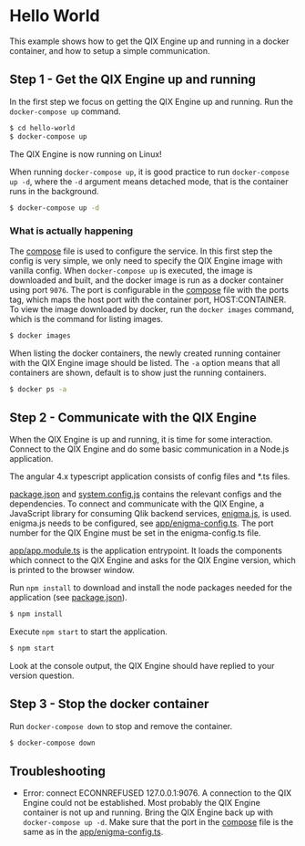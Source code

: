 # Hello World
This example shows how to get the QIX Engine up and running in a docker container, and 
how to setup a simple communication.

## Step 1 - Get the QIX Engine up and running
In the first step we focus on getting the QIX Engine up and running. Run the `docker-compose up` command.

```bash
$ cd hello-world
$ docker-compose up
```
The QIX Engine is now running on Linux!

When running `docker-compose up`, it is good practice to run `docker-compose up -d`, where
the `-d` argument means detached mode, that is the container runs in the background.

```bash
$ docker-compose up -d
```

### What is actually happening
The [compose](docker-compose.yml) file is used to configure the service. In this first step the config is 
very simple, we only need to specify the QIX Engine image with vanilla config. When `docker-compose up` is executed,
the image is downloaded and built, and the docker image is run as a docker container using port `9076`. The port
is configurable in the [compose](docker-compose.yml) file with the ports tag, which maps the host port with 
the container port, HOST:CONTAINER. To view the image downloaded by docker, run the `docker images` command, which is the command for listing images.

```bash
$ docker images
```

When listing the docker containers, the newly created running container with the QIX Engine image should be listed.
The `-a` option means that all containers are shown, default is to show just the running containers.

```bash
$ docker ps -a
```

## Step 2 - Communicate with the QIX Engine
When the QIX Engine is up and running, it is time for some interaction. Connect to the QIX Engine
and do some basic communication in a Node.js application.

The angular 4.x typescript application consists of config files and *.ts files. 

[package.json](package.json) and [system.config.js](system.config.js) contains the relevant configs and the dependencies. 
To connect and communicate with the QIX Engine, a JavaScript library for consuming 
Qlik backend services, [enigma.js](https://github.com/qlik-oss/enigma.js), is used.
enigma.js needs to be configured, see [app/enigma-config.ts](app/enigma-config.ts). The port
number for the QIX Engine must be set in the enigma-config.ts file.

[app/app.module.ts](app/app.module.ts) is the application entrypoint. It loads the components which connect to the QIX Engine and asks for the
QIX Engine version, which is printed to the browser window.

Run `npm install` to download and install the node packages needed for the application (see [package.json](package.json)).

```bash
$ npm install
```

Execute `npm start` to start the application.

```bash
$ npm start
```

Look at the console output, the QIX Engine should have replied to your version question.

## Step 3 - Stop the docker container
Run `docker-compose down` to stop and remove the container.

```bash
$ docker-compose down
```

## Troubleshooting

- Error: connect ECONNREFUSED 127.0.0.1:9076.
A connection to the QIX Engine could not be established. Most probably the QIX Engine container is not
up and running. Bring the QIX Engine back up with `docker-compose up -d`.
Make sure that the port in the [compose](docker-compose.yml) file is the same as in the 
[app/enigma-config.ts](app/enigma-config.ts).


